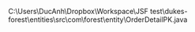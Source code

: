 C:\Users\DucAnh\Dropbox\Workspace\JSF test\dukes-forest\entities\src\com\forest\entity\OrderDetailPK.java
